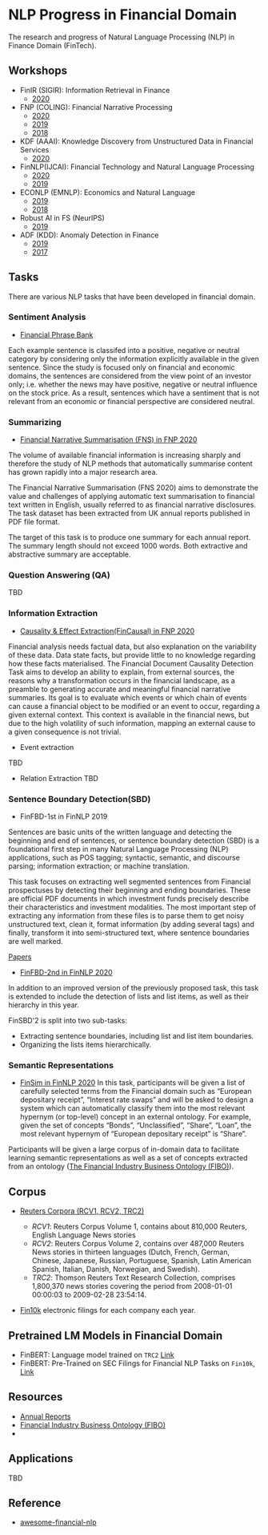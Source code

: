 # NLP Progress in Financial Domain 

The research and progress of Natural Language Processing (NLP) in Finance Domain (FinTech).


## Workshops

* FinIR (SIGIR): Information Retrieval in Finance 
  * [2020](https://finir2020.github.io/)
* FNP (COLING): Financial Narrative Processing
  * [2020](http://wp.lancs.ac.uk/cfie/fnp2020/)
  * [2019](https://wp.lancs.ac.uk/cfie/fnp2019/)
  * [2018](http://wp.lancs.ac.uk/cfie/fnp2018/)
* KDF (AAAI): Knowledge Discovery from Unstructured Data in Financial Services
  * [2020](https://aaai-kdf2020.github.io/)
* FinNLP(IJCAI): Financial Technology and Natural Language Processing
  * [2020](https://sites.google.com/nlg.csie.ntu.edu.tw/finnlp2020/)
  * [2019](https://sites.google.com/nlg.csie.ntu.edu.tw/finnlp/home)
* ECONLP (EMNLP): Economics and Natural Language 
  * [2019](https://sites.google.com/view/econlp-2019)
  * [2018](https://julielab.de/econlp/2018/)
* Robust AI in FS (NeurIPS)
  * [2019](https://sites.google.com/view/robust-ai-in-fs-2019/home)
* ADF (KDD): Anomaly Detection in Finance
  * [2019](https://sites.google.com/view/kdd-adf-2019)  
  * [2017](https://sites.google.com/view/kdd-adf-2017)

## Tasks

There are various NLP tasks that have been developed in financial domain.

### Sentiment Analysis

* [Financial Phrase Bank](https://www.researchgate.net/publication/251231364_FinancialPhraseBank-v10)

Each example sentence is classifed into a positive, negative or neutral category by considering only the information explicitly available in the given sentence. Since the study is focused only on financial and economic domains, the sentences are considered from the view point of an investor only; i.e. whether the news may have positive, negative or neutral influence on the stock price. As a result, sentences which have a sentiment that is not relevant from an economic or financial perspective are considered neutral.

### Summarizing 

* [Financial Narrative Summarisation (FNS) in FNP 2020](http://wp.lancs.ac.uk/cfie/fns2020/)

The volume of available financial information is increasing sharply and therefore the study of NLP methods that automatically summarise content has grown rapidly into a major research area.

The Financial Narrative Summarisation (FNS 2020) aims to demonstrate the value and challenges of applying automatic text summarisation to financial text written in English, usually referred to as financial narrative disclosures. The task dataset has been extracted from UK annual reports published in PDF file format.

The target of this task is to produce one summary for each annual report. The summary length should not exceed 1000 words. Both extractive and abstractive summary are acceptable.


### Question Answering (QA)
TBD 

### Information Extraction

* [Causality & Effect Extraction(FinCausal) in FNP 2020](http://wp.lancs.ac.uk/cfie/fincausal2020/)
 
Financial analysis needs factual data, but also explanation on the variability of these data. Data state facts, but provide little to no knowledge regarding how these facts materialised. The Financial Document Causality Detection Task aims to develop an ability to explain, from external sources, the reasons why a transformation occurs in the financial landscape, as a preamble to generating accurate and meaningful financial narrative summaries. Its goal is to evaluate which events or which chain of events can cause a financial object to be modified or an event to occur, regarding a given external context. This context is available in the financial news, but due to the high volatility of such information, mapping an external cause to a given consequence is not trivial.

* Event extraction

TBD

* Relation Extraction
TBD

### Sentence Boundary Detection(SBD)

 * FinFBD-1st in FinNLP 2019
 
Sentences are basic units of the written language and detecting the beginning and end of sentences, or sentence boundary detection (SBD) is a foundational first step in many Natural Language Processing (NLP) applications, such as POS tagging; syntactic, semantic, and discourse parsing; information extraction; or machine translation.

This task focuses on extracting well segmented sentences from Financial prospectuses by detecting their beginning and ending boundaries. These are official PDF documents in which investment funds precisely describe their characteristics and investment modalities. The most important step of extracting any information from these files is to parse them to get noisy unstructured text, clean it, format information (by adding several tags) and finally, transform it into semi-structured text, where sentence boundaries are well marked.

[Papers](https://sites.google.com/nlg.csie.ntu.edu.tw/finnlp/accepted-papers?authuser=0#h.p_aztToN6iKsM4)

 * [FinFBD-2nd in FinNLP 2020](https://sites.google.com/nlg.csie.ntu.edu.tw/finnlp2020/shared-task-finsbd-2?authuser=0)
 
In addition to an improved version of the previously proposed task, this task is extended to include the detection of lists and list items, as well as their hierarchy in this year.

FinSBD'2 is split into two sub-tasks:
  - Extracting sentence boundaries, including list and list item boundaries.
  - Organizing the lists items hierarchically.

### Semantic Representations

* [FinSim in FinNLP 2020](https://sites.google.com/nlg.csie.ntu.edu.tw/finnlp2020/shared-task-finsim?authuser=0)
In this task, participants will be given a list of carefully selected terms from the Financial domain such as “European depositary receipt”, “Interest rate swaps” and will be asked to design a system which can automatically classify them into the most relevant hypernym (or top-level) concept in an external ontology. For example, given the set of concepts “Bonds”, “Unclassified”, “Share”, “Loan”, the most relevant hypernym of “European depositary receipt” is “Share”.

Participants will be given a large corpus of in-domain data to facilitate learning semantic representations as well as a set of concepts extracted from an ontology ([The Financial Industry Business Ontology (FIBO)](https://spec.edmcouncil.org/fibo/)).


## Corpus
  
 * [Reuters Corpora (RCV1, RCV2, TRC2)](https://trec.nist.gov/data/reuters/reuters.html)

   * _RCV1_: Reuters Corpus Volume 1, contains about 810,000 Reuters, English Language News stories
   * _RCV2_: Reuters Corpus Volume 2, contains over 487,000 Reuters News stories in thirteen languages (Dutch, French, German, Chinese, Japanese, Russian, Portuguese, Spanish, Latin American Spanish, Italian, Danish, Norwegian, and Swedish).
   * _TRC2_: Thomson Reuters Text Research Collection, comprises 1,800,370 news stories covering the period from 2008-01-01 00:00:03 to 2009-02-28 23:54:14.

 * [Fin10k](https://drive.google.com/drive/folders/1tKLUPczYH81vD67NDWEFvnEWD9bEc6tO)
    electronic filings for each company each year.

## Pretrained LM Models in Financial Domain
 * FinBERT: Language model trained on `TRC2` [Link](https://github.com/ProsusAI/finBERT)
 * FinBERT: Pre-Trained on SEC Filings for Financial NLP Tasks on `Fin10k`, [Link](https://github.com/psnonis/FinBERT)

## Resources 
 * [Annual Reports](http://www.annualreports.com/)
 * [Financial Industry Business Ontology (FIBO)](https://spec.edmcouncil.org/fibo/OWL)
 *

## Applications
TBD

## Reference

* [awesome-financial-nlp](https://github.com/icoxfog417/awesome-financial-nlp)
